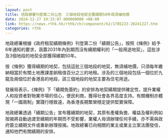 ```yaml
---
layout: post
title: 地政總署刊登第二份公告　三個地段地契全獲續期50年毋須補地價
date: 2024-12-27 19:33:07.000000000 +08:00
link: https://news.rthk.hk/rthk/ch/component/k2/1785223-20241227.htm
categories: rthk
---
```


地政總署根據《政府租契續期條例》刊登第二份「續期公告」，按照《條例》給予6年通知的要求，涵蓋2031年內到期而沒有續期權利的「一般用途地契」，這批涉及3個地段的地契全部獲得續期50年。

按《條例》獲得續期的地契，包括這批三個地段的地契，無須補地價，只須每年繳納相當於有關土地應課差餉租值百分之三的地租。涉及的三個地段包括一個位於九龍及兩個位於香港島的地段，該三個地段的地契主要為住宅用途。

發展局表示，《條例》下「續期免簽約」的安排為地契續期提供確定性，提升業權人和投資者對物業市場的信心，便民利商，獲得社會各界高度支持。有關機制亦體現「一國兩制」實踐行穩致遠，為香港長期繁榮穩定提供堅實保障。

地政總署透過「續期公告」宣布獲續期的地契，其原有產權負擔、權益及權利例如按揭將自動過渡至續期的年期而不受影響，業權人毋須辦理任何手續，亦不需與政府簽立續期文件或重新辦理按揭。地政總署已向相關的業主或業主立案法團發信，通知他們有關續期的安排。
